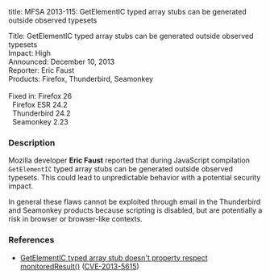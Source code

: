 title: MFSA 2013-115: GetElementIC typed array stubs can be generated outside observed typesets

<p>
<span class="label">Title:</span>      GetElementIC typed array stubs can be
generated outside observed typesets<br/>
<span class="label">Impact:</span>     High<br/>
<span class="label">Announced:</span>  December 10, 2013<br/>
<span class="label">Reporter:</span>   Eric Faust<br/>
<span class="label">Products:</span>   Firefox, Thunderbird, Seamonkey<br/>
<br/>
<span class="label">Fixed in:</span>   Firefox 26<br/>
<span class="label">&#160;</span>      Firefox ESR 24.2<br/>
<span class="label">&#160;</span>      Thunderbird 24.2<br/>
<span class="label">&#160;</span>      Seamonkey 2.23<br/>
</p>


<h3>Description</h3>

<p>Mozilla developer <strong>Eric Faust</strong> reported that during JavaScript compilation <code>GetElementIC</code> typed array stubs can be generated outside observed typesets. This could lead to unpredictable behavior with a potential security impact.
</p>

<p class="note">In general these flaws cannot be exploited through email in the
Thunderbird and Seamonkey products because scripting is disabled, but are
potentially a risk in browser or browser-like contexts.</p>

<h3>References</h3>

<ul>
  <li><a href="https://bugzilla.mozilla.org/show_bug.cgi?id=929261">
       GetElementIC typed array stub doesn't property respect
monitoredResult()</a> (<a href="http://cve.mitre.org/cgi-bin/cvename.cgi?name=CVE-2013-5615" class="ex-ref">CVE-2013-5615</a>)</li>
</ul>



